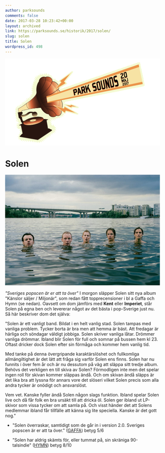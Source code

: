 ```yaml
---
author: parksounds
comments: false
date: 2017-03-28 10:23:42+00:00
layout: archived
link: https://parksounds.se/historik/2017/solen/
slug: solen
title: Solen
wordpress_id: 498
---
```


<img src="/images/2017/logo-1.svg" alt="Park Sounds 2017">


# Solen


<img src="/images/2017/solen.jpg">

_"Sveriges popscen är er att ta över"_
I morgon släpper Solen sitt nya album "Känslor säljer / Miljonär", som redan fått topprecensioner i bl a Gaffa och Hymn (se nedan).
Oavsett om dom jämförs med **Kent** eller **Imperiet**, står Solen på egna ben och levererar något av det bästa i pop-Sverige just nu.
Så här beskriver dom det själva:

"Solen är ett vanligt band. Bildat i en helt vanlig stad. Solen tampas med vanliga problem. Tycker borta är bra men att hemma är bäst. Att fredagar är härliga och söndagar väldigt jobbiga. Solen skriver vanliga låtar. Drömmer vanliga drömmar. Ibland blir Solen för full och somnar på bussen hem kl 23. Oftast dricker dock Solen efter sin förmåga och kommer hem vanlig tid.

Med tanke på denna övergripande karaktärslöshet och fullkomliga allmängiltighet är det lätt att fråga sig varför Solen ens finns. Solen har nu funnits i över fem år och är nu dessutom på väg att släppa sitt tredje album. Behövs det verkligen en till skiva av Solen? Förmodligen inte men det spelar ingen roll för skivan kommer släppas ändå. Och om skivan ändå släpps är det lika bra att lyssna för annars vore det slöseri vilket Solen precis som alla andra tycker är onödigt och ansvarslöst.

Vem vet. Kanske fyller ändå Solen någon slags funktion. Ibland spelar Solen live och då får folk en bra ursäkt till att dricka öl. Solen ger ibland ut LP-skivor som vissa tycker om att samla på. Och visst händer det att Solens medlemmar ibland får tillfälle att känna sig lite speciella.
Kanske är det gott nog."

- "Solen överraskar, samtidigt som de går in i version 2.0. Sveriges popscen är er att ta över." ([GAFFA](http://gaffa.se/recension/115388/bandet-gar-in-i-version-20/)) betyg 5/6

- "Solen har aldrig skämts för, eller tummat på, sin skräniga 90-talsindie" ([HYMN](http://hymn.se/2017/03/21/solen-kanslor-saljermiljonar/)) betyg 8/10



<!-- % oembed https://open.spotify.com/artist/0kO8xM63TaZM13XlV7yQXk % -->


